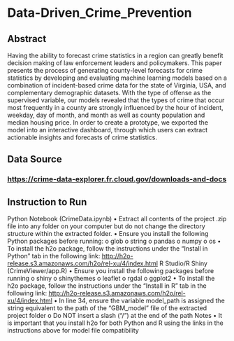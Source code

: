# Data-Driven_Crime_Prevention
## Abstract
Having the ability to forecast crime statistics in a region can greatly benefit decision making of law enforcement leaders and policymakers. This paper presents the process of generating county-level forecasts for crime statistics by developing and evaluating machine learning models based on a combination of incident-based crime data for the state of Virginia, USA, and complementary demographic datasets. With the type of offense as the supervised variable, our models revealed that the types of crime that occur most frequently in a county are strongly influenced by the hour of incident, weekday, day of month, and month as well as county population and median housing price. In order to create a prototype, we exported the model into an interactive dashboard, through which users can extract actionable insights and forecasts of crime statistics.
## Data Source
### https://crime-data-explorer.fr.cloud.gov/downloads-and-docs
## Instruction to Run
Python Notebook (CrimeData.ipynb)
•	Extract all contents of the project .zip file into any folder on your computer but do not change the directory structure within the extracted folder.
•	Ensure you install the following Python packages before running:
o	glob
o	string
o	pandas
o	numpy
o	os
•	To install the h2o package, follow the instructions under the “Install in Python” tab in the following link: http://h2o-release.s3.amazonaws.com/h2o/rel-xu/4/index.html
R Studio/R Shiny (CrimeViewer/app.R)
•	Ensure you install the following packages before running
o	shiny
o	shinythemes
o	leaflet
o	rgdal
o	ggplot2
•	To install the h2o package, follow the instructions under the “Install in R” tab in the following link: http://h2o-release.s3.amazonaws.com/h2o/rel-xu/4/index.html
•	In line 34, ensure the variable model_path is assigned the string equivalent to the path of the “GBM_model” file of the extracted project folder
o	Do NOT insert a slash (“/”) at the end of the path 
Notes
•	It is important that you install h2o for both Python and R using the links in the instructions above for model file compatibility
